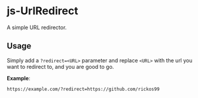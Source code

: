 # js-UrlRedirect
A simple URL redirector.

## Usage
Simply add a `?redirect=<URL>` parameter and replace `<URL>` with the url you want to redirect to, and you are good to go.

**Example**:
```
https://example.com/?redirect=https://github.com/rickos99
```
